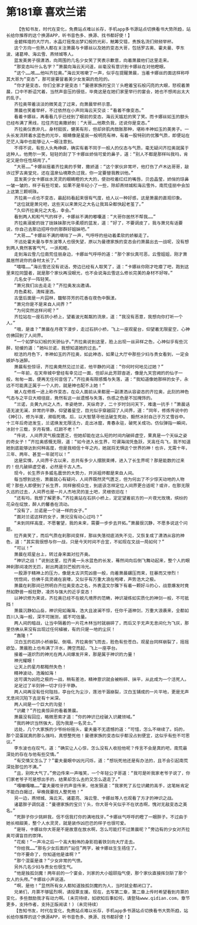 # 第181章 喜欢兰诺
        【告知书友，时代在变化，免费站点难以长存，手机app多书源站点切换看书大势所趋，站长给你推荐的这个换源APP，听书音色多、换源、找书都好使！】
       金碧辉煌的大厅内，水晶灯摇曳出梦幻般的光彩，觥筹交错，贵族名流们频频举杯。
       这个方向一些熟人都在关注萧晨与卡娜丝以及她的变态大哥，包括罗古奥、霍夫曼、李东波、诸葛坤、海云雪、燕倾城等人。
       蓝发美男子很潇洒，向周围的几名少女笑了笑表示歉意，向着萧晨他们这里走来。
       “那变态叫什么名字？”萧晨向海云天问道，丝毫没有意识到卡娜丝在对他瞪眼。
       “这个……咳……他叫齐拉奥。”海云天咳嗽了一声，似乎在提醒萧晨，当着卡娜丝的面这样称呼其大哥为“变态”，那可是要冒着美少女发飙的危险的。
       “你才是变态，你们全家才是变态！”曼德家族的宝贝丫头瞪着宝石般闪亮的大眼，怒视着萧晨，口中不断诅咒着，当然声音压的很低，毕竟这是在她们家里举行的宴会，她也不想闹出太大的乱子。
       齐拉奥带着淡淡的微笑走了过来，向萧晨举杯示意。
       萧晨也笑着举杯，不过依然在小声同海云天交谈：“看着不像变态。”
       看着卡娜丝，再看看几乎已经到了眼前的变态，海云天尴尬的笑了笑。而卡娜丝如玉的额头已经布满了黑线，拉住齐拉奥撒娇到：“大哥……他欺负我，还说你是变态。”
       齐拉奥仪表非凡，身材挺拔，健美有形，但却非肌肉鼓胀那种，堪称丰神如玉的美男子。一头长发流转着水蓝色的光华，眼睛像是星辰一般明亮有神，有着一股特别的优雅气质，即便站在茫茫人海中也能够让人一眼注意到。
       不得不说，有些人头角峥嵘，确实有着不同于一般人的仪态与气质，毫无疑问齐拉奥就属于这种人。他莞尔一笑，轻轻的刮了下卡娜丝娇俏可爱的鼻子，道：“别人不都是那样叫我吗，肯定又是你任性胡闹了。”
       “大哥……”卡娜丝摇着齐拉奥的手臂，撒娇道：“这个家伙非常坏，他打伤了卢木达哥哥，敲诈过罗古奥堂兄，还在温泉仙境欺负过我，你一定要替我教训他。”
       蓝发美少女卡娜丝水灵灵的眼睛瞪的大大的，使劲咬着红红的嘴唇，贝齿晶莹，娇俏的琼鼻一皱一皱的，样子有些可爱。如果不是年纪小了一些，除却燕倾城和海云雪外，南荒佳丽中会加上这第三颗明珠。
       齐拉奥一点也不变态，最起码看起来很有气度，给人以一种好感，这是萧晨的直观印象。
       “这位就是萧兄吧，这些天以来萧兄之大名让我耳朵都快起老茧了。”
       “久仰齐拉奥兄之大名，幸会。”
       看到两人和和气气的样子，卡娜丝不满的嘟囔道：“大哥你居然不帮我……”
       齐拉奥溺爱的拢了拢妹妹那光华柔顺的蓝发，道：“好了，不要调皮了，我与萧兄有话要说，你自己去那边招呼你的那群好姐妹吧。”
       “大哥……”卡娜丝不满的嘀咕了一声，气呼呼的扭动着柔软的娇躯走了。
       不远处霍夫曼与李东波等人也很失望，原以为曼德家族的变态会约萧晨出去一战呢，没有想到两人竟然客客气气，一派和睦。
       走到海云雪几位南荒佳丽身边，卡娜丝气呼呼的道：“那个家伙真可恶，云雪姐姐，刚才萧晨居然说你的身材太长了。”
       “嘻嘻……”海云雪还没有说话，旁边已经有人取笑了，道：“卡娜丝你刚才吃瘪了吧，跑到这里来拉同盟者，就是那个家伙再没眼光，也不会说海云雪这么修长完美的身材不好呀。”
       几名女子一阵轻笑。
       “萧兄我们出去走走？”齐拉奥发出邀请。
       月色柔和，清辉漫洒。
       古堡后面是一片园林，馥郁芬芳的花香在夜色中飘漾。
       “萧兄你是不是来自人间界？”
       “为何突然这样问呢？”
       齐拉站在一座石拱小桥上，望着波光粼粼的流泉，道：“我没有恶意，我想向你打听一个人。”
       “哦，是谁？”萧晨在月夜下漫步，走过石拱小桥，飞上一座观星台，仰望着无限星空，心神仿佛回到了人间界。
       “一个如梦似幻般的天骄仙子。”齐拉奥说到这里，脸上出现一丝异样之色，心神似乎有些沉醉，轻缓的道：“她叫兰诺，我想知道她的过去。”
       皎洁的月色下，丰神如玉的齐拉奥，如此神态，如果让大厅中那些少妇与贵女看到，一定会嫉妒与迷醉。
       萧晨有些惊讶，齐拉奥竟然见过兰诺，他平静的问道：“你何时何地见过她？”
       “一年前，在天帝城中曾经有幸见过一面，但却从此芳踪杳逝，像是九天宫阙的的仙子一般，匆匆一面，便再无任何音信了。”齐拉奥有限感慨与失落，道：“我知道像她那样的女子，永远不可能真正属于一个人的，就是神也配不上她！”
       被人在修炼一途上称作变态，在众人面前从来都是一副潇洒从容姿态的齐拉奥，此刻的神色气态与之平日大相径庭，竟然有这一丝遗憾与失落，伤感之色是不加掩饰的。
       “兰诺，炎黄九州之人杰，丰姿绝世，天纵奇才，二十岁时剑问天下，难逢一抗手！”萧晨话语无波无澜，非常的平静，仰望着星空，目光似乎穿越回了人间界，道：“同年，修炼传说中的《神引》，修为半废，濒临死境。后，以大智慧寻他法破生死劫，毅然冰封自己于万丈雪谷中。十三年后奇迹发生，兰诺焕发无限活力，走出冰窟，青春永驻，破死关成功。仿似弹指一瞬间，冰封十三载，岁月有情，红颜不老！”
       “传说，人间界灵气极度匮乏，但她却能在这么短的时间内破碎虚空，果真是一个天纵之姿的奇女子！”齐拉奥感慨无限，道：“如今进入长生界，可谓海阔凭鱼跃，天高任鸟飞，我不知道她到底能够达到何种高度，但是我相信十年之内，她就将无惧这个世界的神！也许，无需十年，三年、两年、甚至一年就可以！”
       这是实情，人间界千古以来，总共有多少人摆脱束缚，进入了长生界呢？那是能数的过来的！但凡破碎虚空者，必然是千古人杰。
       现今，长生界许多威名震世的大势力，开派祖师都是来自人间。
       每当想到这些，萧晨就心有疑问，人间界既然灵气匮乏，但为何出了不少惊天动地的人物呢？那些人即便到了长生界，同样傲视众生，到底该怎样定位人间界更合适呢？或许，在那无限久远的过去，人间界也是一片人杰地灵的圣土吧，灵根依旧在！
       “还有吗，我想了解更多。”齐拉奥站在石拱小桥上，定定望着前方的一片夜光玫瑰，缤纷的花朵在绽放，醉人的馨香在流动。
       “没有了，兰诺是一个谜一样的女子。”
       “面对兰诺这样的女子，萧兄没有动心过吗？”
       “未到同样高度，不愿奢望，我的未来，需要一步步去开拓。”萧晨很沉静，不愿多说这个问题。
       拉齐奥笑了，而后气质在刹那间变样，那丝失落彻底消失不见，又恢复成了潇洒从容的神色，道：“其实我很想与你一战，只是今天时间不合宜，不如现在文战一局如何？”
       “可以！”
       萧晨在观星台上，转过身来面对拉齐奥。
       “神识之战！”说到这里，拉齐奥一头水蓝色的长发，蓦然间向后倒飞舞动起来，整个人的眼神刹那间凌厉无匹，射出两道剑芒般的冷光。
       一股源于精神上的压力，像是太古洪荒凶兽一般，向着萧晨碾压而来，狂暴而又惨烈！
       恍惚间，仿佛千具灵魂在哀嚎，又似乎有万重大浪在咆哮，声势浩大之极。
       萧晨在刹那间已然明白齐拉奥变态之名，外表温文尔雅下有着一颗好斗的心，战意爆发时竟然如野兽一般狂野，凌厉与强大的近乎变态！
       以神识修为来说，齐拉奥已经不在蜕凡境界的范畴，神识凝练如实质化的神剑一般，不可抵挡！
       萧晨沉静如山岳，神识宛如瀚海，浩大且波澜不惊，任你千道神剑，万重大浪袭来，全都如百川入海一般，深不可揣测，威不可估量。
       两人间的暗战，让当中隔着的一片花木林当时就崩碎了，而后又于无声无息间化为飞灰，那里仿佛从来没有出现过任何植被，有的只是一地的尘灰！
       “轰隆！”
       汉白玉的石拱小桥崩裂、倒塌，齐拉奥倒飞而去，脸色有些苍白。观星台同样崩裂了，摇摇欲坠，萧晨脸上也布满了汗水，腾空而起，飞上一座亭台。
       接着一道炽烈的神光在两人间爆发开来，那是属于神识的力量！
       神光耀眼！
       让天上的星月都黯然失色！
       精神波动，浩瀚如海！
       这可谓为凶险之极的一战，稍有差池，精神意识就会被粉碎、抹平，从此成为一个活死人。
       足足过了半刻钟一切才归于平静。
       两人间再没有任何阻挡，亭台化为尘沙，莲池干涸崩裂，汉白玉铺成的一片平地，更是无声无息间沉陷下去足有十米深。
       两人间是一个巨大的沟壑！
       “识藏？”齐拉奥惊异的看着萧晨。
       萧晨没有回应，略微思索才道：“你的神识已经破入识藏领域。”
       “我的神识当然强大，因为我是一名灵士。”
       远处，几个大家族的少爷纷纷摇头，霍夫曼不无遗憾的道：“可惜，怎么不继续了。妈的，那个混蛋就真的那么强吗，真想整死他！曼德家族的变态似乎都没占到便宜，这似乎有些不可思议。”
       李东波也在叹气，道：“确实让人心惊，怎么没有人收拾他呢？传言不会是真的吧，南荒最深处的存在与他有些交情。”
       “有交情又怎么了？”霍夫曼眼中凶光闪烁，道：“想玩死他还是有办法的，且不会引起南荒深处那位的不满。”
       “且，别吹大气了。”旁边传来一声嗤笑，一个年轻公子哥道：“我可是听我家老爷子说了，你们家老爷子可是想出手的，结果却怎么去的又怎么退走了。”
       “嘎嘣嘎嘣……”霍夫曼咬牙的声音传来，他发狠道：“我家死了五位识藏的高手，这笔帐肯定不能白白揭过，早晚我要找人整死他！”
       另一边，燕倾城、海云天、诸葛亮、海云雪、卡娜丝等人也观看了方才的神识之战。
       诸葛胖子调侃道：“曼德家族的宝贝丫头，你大哥今天似乎不在状态啊，愧对无敌变态之美名。”
       “死胖子你少挑衅我，信不信我打你的满地找牙。”卡娜丝气呼呼的瞪了一眼胖子。不过由于她长相甜美，整个人水灵灵，就是装作凶巴巴的样子也很可爱。
       “是呀，卡娜丝你大哥是不是故意在放水啊，怎么可能打不过萧晨呢？”旁边有的少女对齐拉奥可谓盲目的崇拜。
       “花痴！”一声冷之后一个高大魁伟的身影抱着铁剑向大厅走去。
       “你给我……”那名少女后面的“站住”两字，被卡娜丝生生捂住了。
       “你不要命了，你知道他是谁啊？”
       “那个混蛋是谁？”少女非常的气愤。
       另外几名少妇与贵女也很生气。
       “他是独孤剑魔！两年前的一个宴会，刘家的大小姐颐指气使，那个家伙直接挥剑斩了那个女人的头颅。”卡娜丝小声说道。
       “啊，是他！”显然所有女人都知道独孤剑魔的为人，当时就全都闭口了。
       兄弟们，月票不够猛烈啊，请投票支援。现在，去写第二章，第二章上传时希望看到月票的变化，多些鼓励我才有动力啊。(未完待续，如欲知后事如何，请登陆www.qidian.com，章节更多，支持作者，支持正版阅读！)（未完待续）
       【告知书友，时代在变化，免费站点难以长存，手机app多书源站点切换看书大势所趋，站长给你推荐的这个换源APP，听书音色多、换源、找书都好使！】